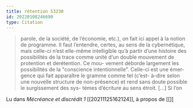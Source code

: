 ```yaml
---
title: rétention 53230
id: 20220108246690
type: Citation
---
```


> parole, de la société, de l’économie, etc.), on fait ici appel à la notion de programme. Il faut l’entendre, certes, au sens de la cybernétique, mais celle-ci n’est elle-même intelligible qu’à partir d’une histoire des possibilités de la trace comme unité d’un double mouvement de protention et derétention. Ce mou- vement déborde largement les possibilités de la "conscience intentionnelle". Celle-ci est une émer- gence qui fait apparaître le gramme comme tel (c’est- à-dire selon une nouvelle structure de non-présence) et rend sans doute possible le surgissement des sys- tèmes d’écriture au sens étroit. [...] Si l’on

Lu dans *Mécréance et discrédit 1* [[20211125162124]], à propos de [[]]